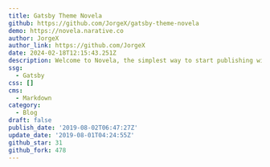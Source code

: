```yaml
---
title: Gatsby Theme Novela
github: https://github.com/JorgeX/gatsby-theme-novela
demo: https://novela.narative.co
author: JorgeX
author_link: https://github.com/JorgeX
date: 2024-02-18T12:15:43.251Z
description: Welcome to Novela, the simplest way to start publishing with Gatsby.
ssg:
  - Gatsby
css: []
cms:
  - Markdown
category:
  - Blog
draft: false
publish_date: '2019-08-02T06:47:27Z'
update_date: '2019-08-01T04:24:55Z'
github_star: 31
github_fork: 478
---
```

